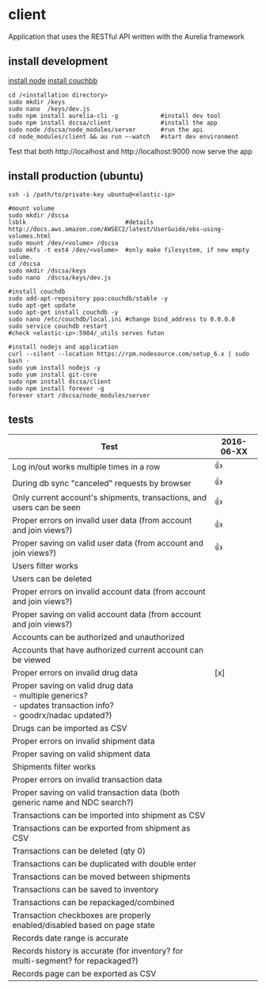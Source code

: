 # client
Application that uses the RESTful API written with the Aurelia framework

## install development
[install node](https://nodejs.org/en/download/current)
[install couchbb](http://couchdb.apache.org/#download)
```
cd /<installation directory>
sudo mkdir /keys
sudo nano  /keys/dev.js
sudo npm install aurelia-cli -g            #install dev tool
sudo npm install dscsa/client              #install the app
sudo node /dscsa/node_modules/server       #run the api
cd node_modules/client && au run —-watch   #start dev environment
```
Test that both http://localhost and http://localhost:9000 now serve the app

## install production (ubuntu)
```
ssh -i /path/to/private-key ubuntu@<elastic-ip>

#mount volume
sudo mkdir /dscsa
lsblk                            #details http://docs.aws.amazon.com/AWSEC2/latest/UserGuide/ebs-using-volumes.html
sudo mount /dev/<volume> /dscsa
sudo mkfs -t ext4 /dev/<volume>  #only make filesystem, if new empty volume.
cd /dscsa
sudo mkdir /dscsa/keys
sudo nano  /dscsa/keys/dev.js

#install couchdb
sudo add-apt-repository ppa:couchdb/stable -y
sudo apt-get update
sudo apt-get install couchdb -y
sudo nano /etc/couchdb/local.ini #change bind_address to 0.0.0.0
sudo service couchdb restart
#check <elastic-ip>:5984/_utils serves futon

#install nodejs and application
curl --silent --location https://rpm.nodesource.com/setup_6.x | sudo bash -
sudo yum install nodejs -y
sudo yum install git-core
sudo npm install dscsa/client
sudo npm install forever -g
forever start /dscsa/node_modules/server
```

## tests
|Test|2016-06-XX|
|----|----------|
|Log in/out works multiple times in a row|:+1:|
|During db sync "canceled" requests by browser|:+1:|
|Only current account's shipments, transactions, and users can be seen|:+1:|
|Proper errors on invalid user data (from account and join views?)|:+1:|
|Proper saving on valid user data (from account and join views?)|:+1:|
|Users filter works||
|Users can be deleted||
|Proper errors on invalid account data (from account and join views?)||
|Proper saving on valid account data (from account and join views?)||
|Accounts can be authorized and unauthorized||
|Accounts that have authorized current account can be viewed||
|Proper errors on invalid drug data|[x]|
|Proper saving on valid drug data <br>- multiple generics?<br>- updates transaction info?<br>- goodrx/nadac updated?)||
|Drugs can be imported as CSV||
|Proper errors on invalid shipment data||
|Proper saving on valid shipment data||
|Shipments filter works||
|Proper errors on invalid transaction data||
|Proper saving on valid transaction data (both generic name and NDC search?)||
|Transactions can be imported into shipment as CSV||
|Transactions can be exported from shipment as CSV||
|Transactions can be deleted (qty 0)||
|Transactions can be duplicated with double enter||
|Transactions can be moved between shipments||
|Transactions can be saved to inventory||
|Transactions can be repackaged/combined||
|Transaction checkboxes are properly enabled/disabled based on page state||
|Records date range is accurate||
|Records history is accurate (for inventory? for multi-segment? for repackaged?)||
|Records page can be exported as CSV||
